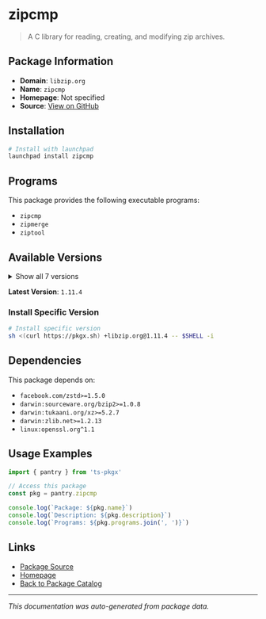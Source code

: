 # zipcmp

> A C library for reading, creating, and modifying zip archives.

## Package Information

- **Domain**: `libzip.org`
- **Name**: `zipcmp`
- **Homepage**: Not specified
- **Source**: [View on GitHub](https://github.com/pkgxdev/pantry/tree/main/projects/libzip.org/package.yml)

## Installation

```bash
# Install with launchpad
launchpad install zipcmp
```

## Programs

This package provides the following executable programs:

- `zipcmp`
- `zipmerge`
- `ziptool`

## Available Versions

<details>
<summary>Show all 7 versions</summary>

- `1.11.4`, `1.11.3`, `1.11.2`, `1.11.1`, `1.10.1`
- `1.10.0`, `1.9.2`

</details>

**Latest Version**: `1.11.4`

### Install Specific Version

```bash
# Install specific version
sh <(curl https://pkgx.sh) +libzip.org@1.11.4 -- $SHELL -i
```

## Dependencies

This package depends on:

- `facebook.com/zstd>=1.5.0`
- `darwin:sourceware.org/bzip2>=1.0.8`
- `darwin:tukaani.org/xz>=5.2.7`
- `darwin:zlib.net>=1.2.13`
- `linux:openssl.org^1.1`

## Usage Examples

```typescript
import { pantry } from 'ts-pkgx'

// Access this package
const pkg = pantry.zipcmp

console.log(`Package: ${pkg.name}`)
console.log(`Description: ${pkg.description}`)
console.log(`Programs: ${pkg.programs.join(', ')}`)
```

## Links

- [Package Source](https://github.com/pkgxdev/pantry/tree/main/projects/libzip.org/package.yml)
- [Homepage](#)
- [Back to Package Catalog](../../package-catalog.md)

---

*This documentation was auto-generated from package data.*
